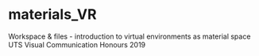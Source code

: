 # materials_VR

Workspace & files - introduction to virtual environments as material space
UTS Visual Communication Honours 2019
